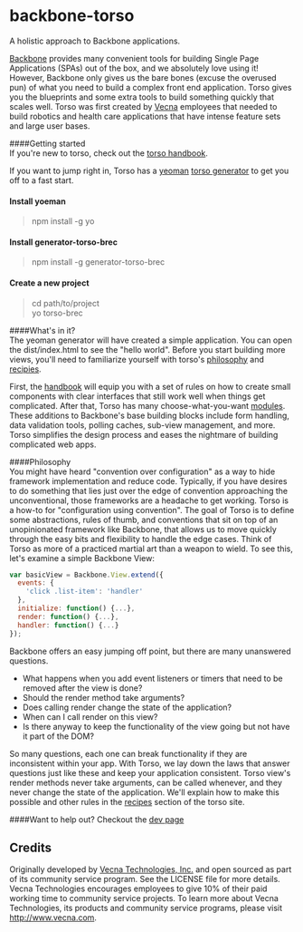 # backbone-torso
A holistic approach to Backbone applications.

[Backbone](http://www.backbonejs.org) provides many convenient tools for building Single Page Applications (SPAs) out of the box, and we absolutely love using it!  However, Backbone only gives us the bare bones (excuse the overused pun) of what you need to build a complex front end application. Torso gives you the blueprints and some extra tools to build something quickly that scales well. Torso was first created by [Vecna](http://www.vecna.com) employees that needed to build robotics and health care applications that have intense feature sets and large user bases.

####Getting started  
If you're new to torso, check out the [torso handbook](http://vecnatechnologies.github.io/backbone-torso/).

If you want to jump right in,
Torso has a [yeoman](http://www.yeoman.io) [torso generator](https://github.com/vecnatechnologies/generator-torso-brec) to get you off to a fast start.
#### Install yoeman
> npm install -g yo

#### Install generator-torso-brec
> npm install -g generator-torso-brec

#### Create a new project
> cd path/to/project  
> yo torso-brec

####What's in it?  
The yeoman generator will have created a simple application. You can open the dist/index.html to see the "hello world". Before you start building more views, you'll need to familiarize yourself with torso's [philosophy](http://vecnatechnologies.github.io/backbone-torso/#philosophy) and [recipies](http://vecnatechnologies.github.io/backbone-torso/#recipes).

First, the [handbook](http://vecnatechnologies.github.io/backbone-torso) will equip you with a set of rules on how to create small components with clear interfaces that still work well when things get complicated. After that, Torso has many choose-what-you-want [modules](http://vecnatechnologies.github.io/backbone-torso/#modules). These additions to Backbone's base building blocks include form handling, data validation tools, polling caches, sub-view management, and more. Torso simplifies the design process and eases the nightmare of building complicated web apps.

####Philosophy  
You might have heard "convention over configuration" as a way to hide framework implementation and reduce code. Typically, if you have desires to do something that lies just over the edge of convention approaching the unconventional, those frameworks are a headache to get working. Torso is a how-to for "configuration using convention". The goal of Torso is to define some abstractions, rules of thumb, and conventions that sit on top of an unopinionated framework like Backbone, that allows us to move quickly through the easy bits and flexibility to handle the edge cases. Think of Torso as more of a practiced martial art than a weapon to wield.
To see this, let's examine a simple Backbone View:
``` js
var basicView = Backbone.View.extend({
  events: {
    'click .list-item': 'handler'
  },
  initialize: function() {...},
  render: function() {...},
  handler: function() {...}
});
```
Backbone offers an easy jumping off point, but there are many unanswered questions.
* What happens when you add event listeners or timers that need to be removed after the view is done?
* Should the render method take arguments?
* Does calling render change the state of the application?
* When can I call render on this view?
* Is there anyway to keep the functionality of the view going but not have it part of the DOM?

So many questions, each one can break functionality if they are inconsistent within your app. With Torso, we lay down the laws that answer questions just like these and keep your application consistent.
Torso view's render methods never take arguments, can be called whenever, and they never change the state of the application. We'll explain how to make this possible and other rules in the [recipes](http://vecnatechnologies.github.io/backbone-torso/#recipes) section of the torso site.

####Want to help out? Checkout the [dev page](/docs/DEVELOPMENT.md)

## Credits
Originally developed by [Vecna Technologies, Inc.](http://www.vecna.com/) and open sourced as part of its community service program. See the LICENSE file for more details.
Vecna Technologies encourages employees to give 10% of their paid working time to community service projects.
To learn more about Vecna Technologies, its products and community service programs, please visit http://www.vecna.com.
